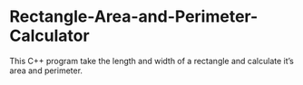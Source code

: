 # Rectangle-Area-and-Perimeter-Calculator
This C++ program take the length and width of a rectangle and calculate it’s area and perimeter.

